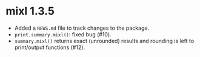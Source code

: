 # mixl 1.3.5

* Added a `NEWS.md` file to track changes to the package.
* `print.summary.mixl()`: fixed bug (#10).
* `summary.mixl()` returns exact (unrounded) results and rounding is left to print/output functions (#12).